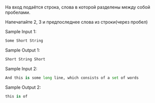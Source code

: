 На вход подаётся строка, слова в которой разделены между собой пробелами.

Напечатайте 2, 3 и предпоследнее слова из строки(через пробел)

Sample Input 1:

```python
Some Short String
```


Sample Output 1:

```python
Short String Short
```


Sample Input 2:

```python
And this is some long line, which consists of a set of words
```


Sample Output 2:

```python
this is of
```
